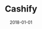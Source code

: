 ---
layout: site
title: "Cashify"
date: 2018-01-01
categories: [community]
version: 5.1.2
major: 5
minor: 1
patch: 2
slug: cashify
link: https://www.cashify.in/
submitter: lpolepeddi
permalink: /sites/:slug
---